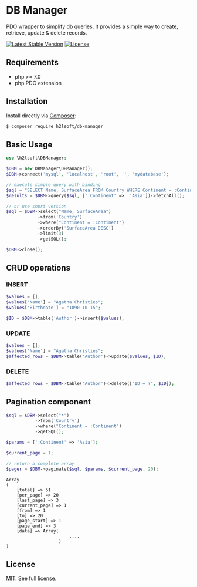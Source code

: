 # DB Manager
PDO wrapper to simplify db queries.
It provides a simple way to create, retrieve, update & delete records.

[![Latest Stable Version](https://poser.pugx.org/h2lsoft/db-manager/v/stable)](https://packagist.org/packages/h2lsoft/db-manager)
[![License](https://poser.pugx.org/db-manager/db-manager/license)](https://packagist.org/packages/h2lsoft/db-manager)

## Requirements

- php >= 7.0
- php PDO extension


## Installation

Install directly via [Composer](https://getcomposer.org):
```bash
$ composer require h2lsoft/db-manager
```

## Basic Usage

```php
use \h2lsoft\DBManager;

$DBM = new DBManager\DBManager();
$DBM->connect('mysql', 'localhost', 'root', '', 'mydatabase');

// execute simple query with binding
$sql = "SELECT Name, SurfaceArea FROM Country WHERE Continent = :Continent AND deleted = 'NO' ORDER BY SurfaceArea DESC LIMIT 3";
$results = $DBM->query($sql, [':Continent' =>  'Asia'])->fetchAll();

// or use short version
$sql = $DBM->select("Name, SurfaceArea")
            ->from('Country')
            ->where("Continent = :Continent")
            ->orderBy('SurfaceArea DESC')
            ->limit(3)
            ->getSQL();

$DBM->close();
```

## CRUD operations

### INSERT

```php
$values = [];
$values['Name'] = "Agatha Christies";
$values['Birthdate'] = "1890-10-15";

$ID = $DBM->table('Author')->insert($values);
```


### UPDATE

```php
$values = [];
$values['Name'] = "Agatha Christies";
$affected_rows = $DBM->table('Author')->update($values, $ID);
```

### DELETE

```php
$affected_rows = $DBM->table('Author')->delete(["ID = ?", $ID]);
```


## Pagination component

```php
$sql = $DBM->select("*")
		   ->from('Country')
		   ->where("Continent = :Continent")
		   ->getSQL();

$params = [':Continent' => 'Asia'];

$current_page = 1;

// return a complete array
$pager = $DBM->paginate($sql, $params, $current_page, 20);
```

```
Array
(
    [total] => 51
    [per_page] => 20
    [last_page] => 3
    [current_page] => 1
    [from] => 1
    [to] => 20
    [page_start] => 1
    [page_end] => 3
    [data] => Array(
                        ....
                    )         
)
```



## License

MIT. See full [license](LICENSE).